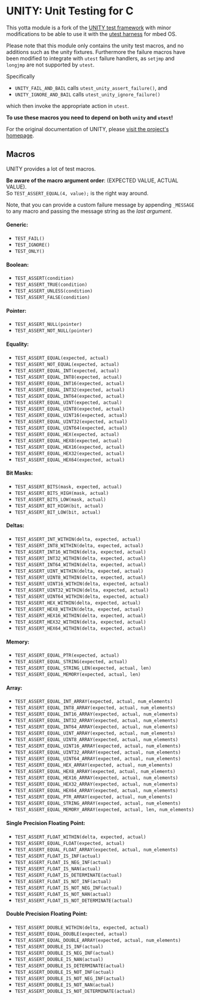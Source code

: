 # UNITY: Unit Testing for C

This yotta module is a fork of the [UNITY test framework](http://www.throwtheswitch.org/unity/) with minor modifications to be able to use it with the [utest harness](https://github.com/ARMmbed/utest) for mbed OS.

Please note that this module only contains the unity test macros, and no additions such as the unity fixtures.
Furthermore the failure macros have been modified to integrate with `utest` failure handlers, as `setjmp` and `longjmp` are not supported by `utest`.

Specifically
- `UNITY_FAIL_AND_BAIL` calls `utest_unity_assert_failure()`, and
- `UNITY_IGNORE_AND_BAIL` calls `utest_unity_ignore_failure()`

which then invoke the appropriate action in `utest`.

**To use these macros you need to depend on both `unity` and `utest`!**

For the original documentation of UNITY, please [visit the project's homepage](http://www.throwtheswitch.org/unity/).

## Macros

UNITY provides a lot of test macros.

**Be aware of the macro argument order**: (EXPECTED VALUE, ACTUAL VALUE).  
So `TEST_ASSERT_EQUAL(4, value);` is the right way around.

Note, that you can provide a custom failure message by appending `_MESSAGE` to any macro and passing the message string as the _last argument_.

#### Generic:

- `TEST_FAIL()`
- `TEST_IGNORE()`
- `TEST_ONLY()`

#### Boolean:

- `TEST_ASSERT(condition)`
- `TEST_ASSERT_TRUE(condition)`
- `TEST_ASSERT_UNLESS(condition)`
- `TEST_ASSERT_FALSE(condition)`

#### Pointer:

- `TEST_ASSERT_NULL(pointer)`
- `TEST_ASSERT_NOT_NULL(pointer)`

#### Equality:

- `TEST_ASSERT_EQUAL(expected, actual)`
- `TEST_ASSERT_NOT_EQUAL(expected, actual)`
- `TEST_ASSERT_EQUAL_INT(expected, actual)`
- `TEST_ASSERT_EQUAL_INT8(expected, actual)`
- `TEST_ASSERT_EQUAL_INT16(expected, actual)`
- `TEST_ASSERT_EQUAL_INT32(expected, actual)`
- `TEST_ASSERT_EQUAL_INT64(expected, actual)`
- `TEST_ASSERT_EQUAL_UINT(expected, actual)`
- `TEST_ASSERT_EQUAL_UINT8(expected, actual)`
- `TEST_ASSERT_EQUAL_UINT16(expected, actual)`
- `TEST_ASSERT_EQUAL_UINT32(expected, actual)`
- `TEST_ASSERT_EQUAL_UINT64(expected, actual)`
- `TEST_ASSERT_EQUAL_HEX(expected, actual)`
- `TEST_ASSERT_EQUAL_HEX8(expected, actual)`
- `TEST_ASSERT_EQUAL_HEX16(expected, actual)`
- `TEST_ASSERT_EQUAL_HEX32(expected, actual)`
- `TEST_ASSERT_EQUAL_HEX64(expected, actual)`

#### Bit Masks:

- `TEST_ASSERT_BITS(mask, expected, actual)`
- `TEST_ASSERT_BITS_HIGH(mask, actual)`
- `TEST_ASSERT_BITS_LOW(mask, actual)`
- `TEST_ASSERT_BIT_HIGH(bit, actual)`
- `TEST_ASSERT_BIT_LOW(bit, actual)`

#### Deltas:

- `TEST_ASSERT_INT_WITHIN(delta, expected, actual)`
- `TEST_ASSERT_INT8_WITHIN(delta, expected, actual)`
- `TEST_ASSERT_INT16_WITHIN(delta, expected, actual)`
- `TEST_ASSERT_INT32_WITHIN(delta, expected, actual)`
- `TEST_ASSERT_INT64_WITHIN(delta, expected, actual)`
- `TEST_ASSERT_UINT_WITHIN(delta, expected, actual)`
- `TEST_ASSERT_UINT8_WITHIN(delta, expected, actual)`
- `TEST_ASSERT_UINT16_WITHIN(delta, expected, actual)`
- `TEST_ASSERT_UINT32_WITHIN(delta, expected, actual)`
- `TEST_ASSERT_UINT64_WITHIN(delta, expected, actual)`
- `TEST_ASSERT_HEX_WITHIN(delta, expected, actual)`
- `TEST_ASSERT_HEX8_WITHIN(delta, expected, actual)`
- `TEST_ASSERT_HEX16_WITHIN(delta, expected, actual)`
- `TEST_ASSERT_HEX32_WITHIN(delta, expected, actual)`
- `TEST_ASSERT_HEX64_WITHIN(delta, expected, actual)`

#### Memory:

- `TEST_ASSERT_EQUAL_PTR(expected, actual)`
- `TEST_ASSERT_EQUAL_STRING(expected, actual)`
- `TEST_ASSERT_EQUAL_STRING_LEN(expected, actual, len)`
- `TEST_ASSERT_EQUAL_MEMORY(expected, actual, len)`

#### Array:

- `TEST_ASSERT_EQUAL_INT_ARRAY(expected, actual, num_elements)`
- `TEST_ASSERT_EQUAL_INT8_ARRAY(expected, actual, num_elements)`
- `TEST_ASSERT_EQUAL_INT16_ARRAY(expected, actual, num_elements)`
- `TEST_ASSERT_EQUAL_INT32_ARRAY(expected, actual, num_elements)`
- `TEST_ASSERT_EQUAL_INT64_ARRAY(expected, actual, num_elements)`
- `TEST_ASSERT_EQUAL_UINT_ARRAY(expected, actual, num_elements)`
- `TEST_ASSERT_EQUAL_UINT8_ARRAY(expected, actual, num_elements)`
- `TEST_ASSERT_EQUAL_UINT16_ARRAY(expected, actual, num_elements)`
- `TEST_ASSERT_EQUAL_UINT32_ARRAY(expected, actual, num_elements)`
- `TEST_ASSERT_EQUAL_UINT64_ARRAY(expected, actual, num_elements)`
- `TEST_ASSERT_EQUAL_HEX_ARRAY(expected, actual, num_elements)`
- `TEST_ASSERT_EQUAL_HEX8_ARRAY(expected, actual, num_elements)`
- `TEST_ASSERT_EQUAL_HEX16_ARRAY(expected, actual, num_elements)`
- `TEST_ASSERT_EQUAL_HEX32_ARRAY(expected, actual, num_elements)`
- `TEST_ASSERT_EQUAL_HEX64_ARRAY(expected, actual, num_elements)`
- `TEST_ASSERT_EQUAL_PTR_ARRAY(expected, actual, num_elements)`
- `TEST_ASSERT_EQUAL_STRING_ARRAY(expected, actual, num_elements)`
- `TEST_ASSERT_EQUAL_MEMORY_ARRAY(expected, actual, len, num_elements)`

#### Single Precision Floating Point:

- `TEST_ASSERT_FLOAT_WITHIN(delta, expected, actual)`
- `TEST_ASSERT_EQUAL_FLOAT(expected, actual)`
- `TEST_ASSERT_EQUAL_FLOAT_ARRAY(expected, actual, num_elements)`
- `TEST_ASSERT_FLOAT_IS_INF(actual)`
- `TEST_ASSERT_FLOAT_IS_NEG_INF(actual)`
- `TEST_ASSERT_FLOAT_IS_NAN(actual)`
- `TEST_ASSERT_FLOAT_IS_DETERMINATE(actual)`
- `TEST_ASSERT_FLOAT_IS_NOT_INF(actual)`
- `TEST_ASSERT_FLOAT_IS_NOT_NEG_INF(actual)`
- `TEST_ASSERT_FLOAT_IS_NOT_NAN(actual)`
- `TEST_ASSERT_FLOAT_IS_NOT_DETERMINATE(actual)`

#### Double Precision Floating Point:

- `TEST_ASSERT_DOUBLE_WITHIN(delta, expected, actual)`
- `TEST_ASSERT_EQUAL_DOUBLE(expected, actual)`
- `TEST_ASSERT_EQUAL_DOUBLE_ARRAY(expected, actual, num_elements)`
- `TEST_ASSERT_DOUBLE_IS_INF(actual)`
- `TEST_ASSERT_DOUBLE_IS_NEG_INF(actual)`
- `TEST_ASSERT_DOUBLE_IS_NAN(actual)`
- `TEST_ASSERT_DOUBLE_IS_DETERMINATE(actual)`
- `TEST_ASSERT_DOUBLE_IS_NOT_INF(actual)`
- `TEST_ASSERT_DOUBLE_IS_NOT_NEG_INF(actual)`
- `TEST_ASSERT_DOUBLE_IS_NOT_NAN(actual)`
- `TEST_ASSERT_DOUBLE_IS_NOT_DETERMINATE(actual)`
